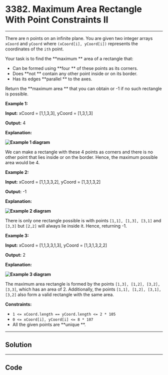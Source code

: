 # 3382. Maximum Area Rectangle With Point Constraints II

---

There are n points on an infinite plane. You are given two integer arrays `xCoord` and `yCoord` where `(xCoord[i], yCoord[i])` represents the coordinates of the `ith` point.

Your task is to find the **maximum ** area of a rectangle that:

  * Can be formed using **four ** of these points as its corners.
  * Does **not ** contain any other point inside or on its border.
  * Has its edges **parallel ** to the axes.



Return the **maximum area ** that you can obtain or -1 if no such rectangle is possible.

 

**Example 1:**

**Input:** xCoord = [1,1,3,3], yCoord = [1,3,1,3]

**Output:** 4

**Explanation:**

**![Example 1 diagram](https://assets.leetcode.com/uploads/2024/11/02/example1.png)**

We can make a rectangle with these 4 points as corners and there is no other point that lies inside or on the border. Hence, the maximum possible area would be 4.

**Example 2:**

**Input:** xCoord = [1,1,3,3,2], yCoord = [1,3,1,3,2]

**Output:** -1

**Explanation:**

**![Example 2 diagram](https://assets.leetcode.com/uploads/2024/11/02/example2.png)**

There is only one rectangle possible is with points `[1,1], [1,3], [3,1]` and `[3,3]` but `[2,2]` will always lie inside it. Hence, returning -1.

**Example 3:**

**Input:** xCoord = [1,1,3,3,1,3], yCoord = [1,3,1,3,2,2]

**Output:** 2

**Explanation:**

**![Example 3 diagram](https://assets.leetcode.com/uploads/2024/11/02/example3.png)**

The maximum area rectangle is formed by the points `[1,3], [1,2], [3,2], [3,3]`, which has an area of 2. Additionally, the points `[1,1], [1,2], [3,1], [3,2]` also form a valid rectangle with the same area.

 

**Constraints:**

  * `1 <= xCoord.length == yCoord.length <= 2 * 105`
  * `0 <= xCoord[i], yCoord[i] <= 8 * 107`
  * All the given points are **unique **.

---

## Solution



---

## Code
```python


```
